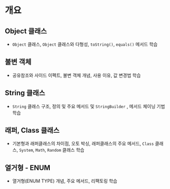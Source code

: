 # 개요

## Object 클래스

- ```Object``` 클래스, ```Object``` 클래스와 다형성, ```toString()```, ```equals()``` 메서드 학습

## 불변 객체

- 공유참조와 사이드 이펙트, 불변 객체 개념, 사용 이유, 값 변경법 학습 

## String 클래스

- ```String``` 클래스 구조, 정의 및 주요 메서드 및 ```StringBuilder``` , 메서드 체이닝 기법 학습

## 래퍼, Class 클래스

- 기본형과 래퍼클래스의 차이점, 오토 박싱, 래퍼클래스의 주요 메서드, ```Class``` 클래스, ```System```, ```Math```, ```Random``` 클래스 학습 

## 열거형 - ENUM
- 열거형(ENUM TYPE) 개념, 주요 메서드, 리팩토링 학습
